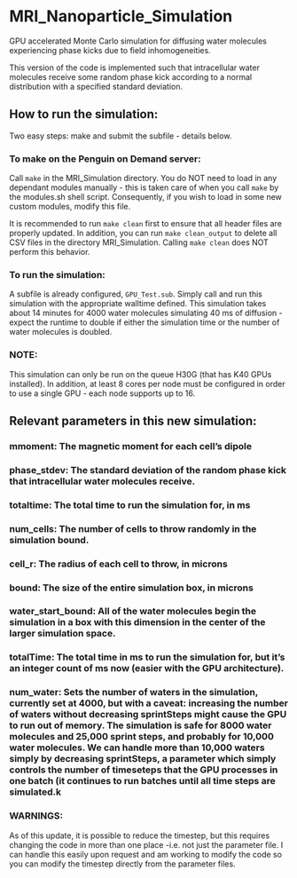 # MRI_Nanoparticle_Simulation

GPU accelerated Monte Carlo simulation for diffusing water molecules experiencing phase kicks due to field inhomogeneities. 

This version of the code is implemented such that intracellular water molecules receive some random phase kick according to a normal distribution with a specified standard deviation.

## How to run the simulation:
Two easy steps: make and submit the subfile - details below.

### To make on the Penguin on Demand server:
Call `make` in the MRI_Simulation directory. You do NOT need to load in any dependant modules manually - this is taken care of when you call `make` by the modules.sh shell script. Consequently, if you wish to load in some new custom modules, modify this file.

It is recommended to run `make clean` first to ensure that all header files are properly updated. In addition, you can run `make clean_output` to delete all CSV files in the directory MRI_Simulation. Calling `make clean` does NOT perform this behavior.

### To run the simulation:
A subfile is already configured, `GPU_Test.sub`. Simply call and run this simulation with the appropriate walltime defined. This simulation takes about 14 minutes for 4000 water molecules simulating 40 ms of diffusion - expect the runtime to double if either the simulation time or the number of water molecules is doubled.

### NOTE:
This simulation can only be run on the queue H30G (that has K40 GPUs installed). In addition, at least 8 cores per node must be configured in order to use a single GPU - each node supports up to 16. 

## Relevant parameters in this new simulation:

### mmoment: The magnetic moment for each cell’s dipole

### phase_stdev: The standard deviation of the random phase kick that intracellular water molecules receive.

### totaltime: The total time to run the simulation for, in ms

### num_cells: The number of cells to throw randomly in the simulation bound.

### cell_r: The radius of each cell to throw, in microns

### bound: The size of the entire simulation box, in microns

### water_start_bound: All of the water molecules begin the simulation in a box with this dimension in the center of the larger simulation space.

### totalTime: The total time in ms to run the simulation for, but it’s an integer count of ms now (easier with the GPU architecture).

### num_water: Sets the number of waters in the simulation, currently set at 4000, but with a caveat: increasing the number of waters without decreasing sprintSteps might cause the GPU to run out of memory. The simulation is safe for 8000 water molecules and 25,000 sprint steps, and probably for 10,000 water molecules. We can handle more than 10,000 waters simply by decreasing sprintSteps, a parameter which simply controls the number of timeseteps that the GPU processes in one batch (it continues to run batches until all time steps are simulated.k

### WARNINGS:

As of this update, it is possible to reduce the timestep, but this requires changing the code in more than one place -i.e. not just the parameter file. I can handle this easily upon request and am working to modify the code so you can modify the timestep directly from the parameter files.

